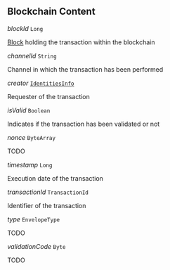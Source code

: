 

## Blockchain Content  
  
<article>

*blockId* `Long` 

[Block](#block) holding the transaction within the blockchain

</article>
<article>

*channelId* `String` 

Channel in which the transaction has been performed

</article>
<article>

*creator* [`IdentitiesInfo`](#identitiesinfo) 

Requester of the transaction

</article>
<article>

*isValid* `Boolean` 

Indicates if the transaction has been validated or not

</article>
<article>

*nonce* `ByteArray` 

TODO

</article>
<article>

*timestamp* `Long` 

Execution date of the transaction

</article>
<article>

*transactionId* `TransactionId` 

Identifier of the transaction

</article>
<article>

*type* `EnvelopeType` 

TODO

</article>
<article>

*validationCode* `Byte` 

TODO

</article>

